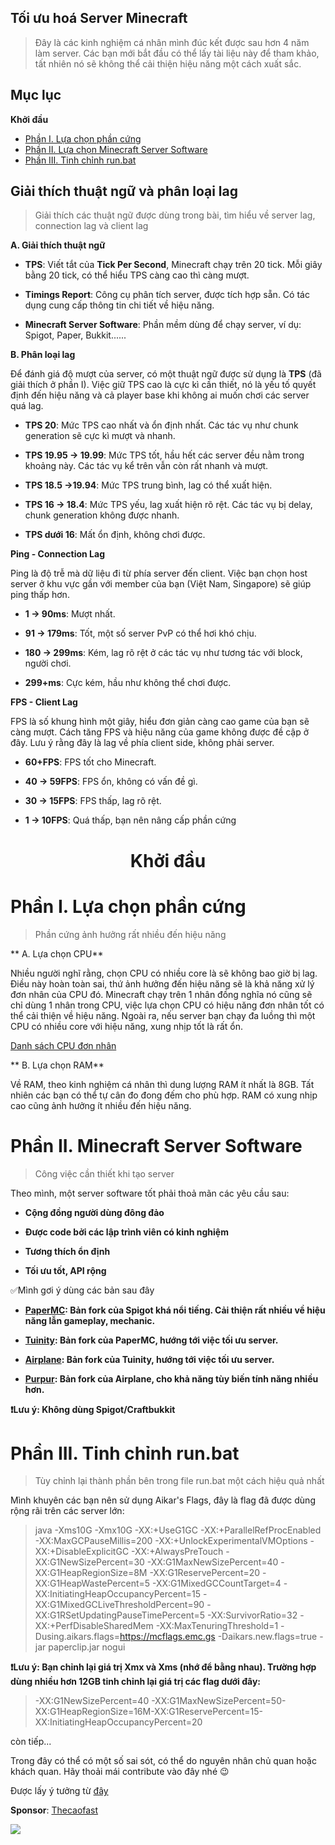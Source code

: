 ## Tối ưu hoá Server Minecraft

> Đây là các kinh nghiệm cá nhân mình đúc kết được sau hơn 4 năm làm server. Các bạn mới bắt đầu có thể lấy tài liệu này để tham khảo, tất nhiên nó sẽ không thể cải thiện hiệu năng một cách xuất sắc.

## Mục lục

**Khởi đầu**

 - [Phần I. Lựa chọn phần cứng](#p1)
 - [Phần II. Lựa chọn Minecraft Server Software](#p2)
 - [Phần III. Tinh chỉnh run.bat](#p3)

## Giải thích thuật ngữ và phân loại lag

> Giải thích các thuật ngữ được dùng trong bài, tìm hiểu về server lag, connection lag và client lag

**A. Giải thích thuật ngữ**

 - **TPS**: Viết tắt của **Tick Per Second**, Minecraft chạy trên 20 tick. Mỗi giây bằng 20 tick, có thể hiểu TPS càng cao thì càng mượt.

 - **Timings Report**: Công cụ phân tích server, được tích hợp sẵn. Có tác dụng cung cấp thông tin chi tiết về hiệu năng.

 - **Minecraft Server Software**: Phần mềm dùng để chạy server, ví dụ: Spigot, Paper, Bukkit......
 
 **B. Phân loại lag**
 
 Để đánh giá độ mượt của server, có một thuật ngữ được sử dụng là **TPS** (đã giải thích ở phần I). Việc giữ TPS cao là cực kì cần thiết, nó là yếu tố quyết định đến hiệu năng và cả player base khi không ai muốn chơi các server quá lag.

* **TPS 20**: Mức TPS cao nhất và ổn định nhất. Các tác vụ như chunk generation sẽ cực kì mượt và nhanh.

* **TPS 19.95 -> 19.99**: Mức TPS tốt, hầu hết các server đều nằm trong khoảng này. Các tác vụ kể trên vẫn còn rất nhanh và mượt.

* **TPS 18.5 ->19.94**: Mức TPS trung bình, lag có thể xuất hiện.

* **TPS 16 -> 18.4**: Mức TPS yếu, lag xuất hiện rõ rệt. Các tác vụ bị delay, chunk generation không được nhanh.

* **TPS dưới 16**: Mất ổn định, không chơi được. 

**Ping - Connection Lag**

Ping là độ trễ mà dữ liệu đi từ phía server đến client. Việc bạn chọn host server ở khu vực gần với member của bạn (Việt Nam, Singapore) sẽ giúp ping thấp hơn.

* **1 -> 90ms**: Mượt nhất.

* **91 -> 179ms**: Tốt, một số server PvP có thể hơi khó chịu.

* **180 -> 299ms**: Kém, lag rõ rệt ở các tác vụ như tương tác với block, người chơi.

* **299+ms**: Cực kém, hầu như không thể chơi được.

**FPS - Client Lag**

FPS là số khung hình một giây, hiểu đơn giản càng cao game của bạn sẽ càng mượt. Cách tăng FPS và hiệu năng của game không được đề cập ở đây. Lưu ý rằng đây là lag về phía client side, không phải server.

* **60+FPS**: FPS tốt cho Minecraft.

* **40 -> 59FPS**: FPS ổn, không có vấn đề gì.

* **30 -> 15FPS**: FPS thấp, lag rõ rệt.

* **1 -> 10FPS**: Quá thấp, bạn nên nâng cấp phần cứng

<h1 align="center">Khởi đầu</h1>
 
<h1 name="p1">Phần I. Lựa chọn phần cứng</h1> 

> Phần cứng ảnh hưởng rất nhiều đến hiệu năng

** A. Lựa chọn CPU**

 Nhiều người nghĩ rằng, chọn CPU có nhiều core là sẽ không bao giờ bị lag. Điều này hoàn toàn sai, thứ ảnh hưởng đến hiệu năng sẽ là khả năng xử lý đơn nhân của CPU đó. Minecraft chạy trên 1 nhân đồng nghĩa nó cũng sẽ chỉ dùng 1 nhân trong CPU, việc lựa chọn CPU có hiệu năng đơn nhân tốt có thể cải thiện về hiệu năng. Ngoài ra, nếu server bạn chạy đa luồng thì một CPU có nhiều core với hiệu năng, xung nhịp tốt là rất ổn.

 [Danh sách CPU đơn nhân](https://www.cpubenchmark.net/singleThread.html)

** B. Lựa chọn RAM**

Về RAM, theo kinh nghiệm cá nhân thì dung lượng RAM ít nhất là 8GB. Tất nhiên các bạn có thể tự cân đo đong đếm cho phù hợp. RAM có xung nhịp cao cũng ảnh hưởng ít nhiều đến hiệu năng.

<h1 name="p2">Phần II. Minecraft Server Software</h1> 

> Công việc cần thiết khi tạo server

Theo mình, một server software tốt phải thoả mãn các yêu cầu sau:

 - **Cộng đồng người dùng đông đảo**

 - **Được code bởi các lập trình viên có kinh nghiệm**

 - **Tương thích ổn định**

- **Tối ưu tốt, API rộng**

✅Mình gơi ý dùng các bản sau đây

- **[PaperMC](https://github.com/PaperMC/Paper): Bản fork của Spigot khá nổi tiếng. Cải thiện rất nhiều về hiệu năng lẫn gameplay, mechanic.** 

- **[Tuinity](https://github.com/Spottedleaf/Tuinity): Bản fork của PaperMC, hướng tới việc tối ưu server.**

- **[Airplane](https://github.com/Technove/Airplane): Bản fork của Tuinity, hướng tới việc tối ưu server.**

- **[Purpur](https://github.com/pl3xgaming/Purpur): Bản fork của Airplane, cho khả năng tùy biến tính năng nhiều hơn.**

**❗Lưu ý: Không dùng Spigot/Craftbukkit**

<h1 name="p3">Phần III. Tinh chỉnh run.bat</h1> 

> Tùy chỉnh lại thành phần bên trong file run.bat một cách hiệu quả nhất

Mình khuyên các bạn nên sử dụng Aikar's Flags, đây là flag đã được dùng rộng rãi trên các server lớn:

> java -Xms10G -Xmx10G -XX:+UseG1GC -XX:+ParallelRefProcEnabled -XX:MaxGCPauseMillis=200 -XX:+UnlockExperimentalVMOptions -XX:+DisableExplicitGC -XX:+AlwaysPreTouch -XX:G1NewSizePercent=30 -XX:G1MaxNewSizePercent=40 -XX:G1HeapRegionSize=8M -XX:G1ReservePercent=20 -XX:G1HeapWastePercent=5 -XX:G1MixedGCCountTarget=4 -XX:InitiatingHeapOccupancyPercent=15 -XX:G1MixedGCLiveThresholdPercent=90 -XX:G1RSetUpdatingPauseTimePercent=5 -XX:SurvivorRatio=32 -XX:+PerfDisableSharedMem -XX:MaxTenuringThreshold=1 -Dusing.aikars.flags=https://mcflags.emc.gs -Daikars.new.flags=true -jar paperclip.jar nogui

**❗Lưu ý: Bạn chỉnh lại giá trị Xmx và Xms (nhớ để bằng nhau). Trường hợp dùng nhiều hơn 12GB tinh chỉnh lại giá trị các flag dưới đây:**

> -XX:G1NewSizePercent=40
-XX:G1MaxNewSizePercent=50-XX:G1HeapRegionSize=16M-XX:G1ReservePercent=15-XX:InitiatingHeapOccupancyPercent=20

còn tiếp...

Trong đây có thể có một số sai sót, có thể do nguyên nhân chủ quan hoặc khách quan. Hãy thoải mái contribute vào đây nhé 😉

Được lấy ý tưởng từ [đây](https://github.com/YouHaveTrouble/minecraft-optimization)

**Sponsor**: [Thecaofast](https://thecaofast.net)

![](https://minhh2792.github.io/banner.gif)
